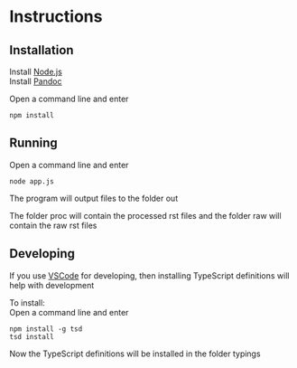 Instructions
==

Installation
--

Install [Node.js](https://nodejs.org/en/)  
Install [Pandoc](http://pandoc.org/installing.html)

Open a command line and enter
```
npm install
```

Running
--

Open a command line and enter
```
node app.js
```

The program will output files to the folder out

The folder proc will contain the processed rst files and the folder raw
will contain the raw rst files

Developing
--

If you use [VSCode](https://code.visualstudio.com/) for developing,
then installing TypeScript definitions will help with development

To install:  
Open a command line and enter
```
npm install -g tsd
tsd install
```

Now the TypeScript definitions will be installed in the folder typings